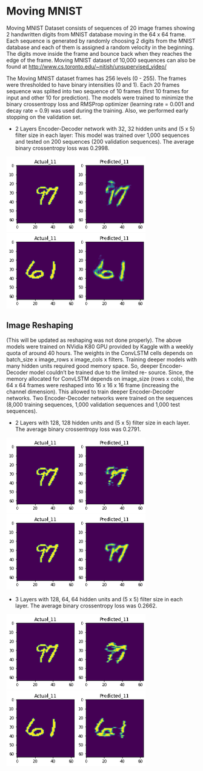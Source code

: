 # Moving MNIST

Moving MNIST Dataset consists of sequences of 20 image frames showing 2 handwritten digits
from MNIST database moving in the 64 x 64 frame. Each sequence is generated by randomly
choosing 2 digits from the MNIST database and each of them is assigned a random velocity
in the beginning. The digits move inside the frame and bounce back when they reaches the
edge of the frame. Moving MNIST dataset of 10,000 sequences can also be found at 
http://www.cs.toronto.edu/~nitish/unsupervised_video/

The Moving MNIST dataset frames has 256 levels (0 - 255). The frames were thresholded
to have binary intensities (0 and 1). Each 20 frames sequence was splited into two sequence
of 10 frames (first 10 frames for input and other 10 for prediction). The models were trained
to minimize the binary crossentropy loss and RMSProp optimizer (learning rate = 0.001 and
decay rate = 0.9) was used during the training. Also, we performed early stopping on the
validation set.

* 2 Layers Encoder-Decoder network with 32, 32 hidden units and (5 x 5) filter size in each
layer: This model was trained over 1,000 sequences and tested on 200 sequences (200
validation sequences). The average binary crossentropy loss was 0.2998.

![gif1](https://github.com/iamrakesh28/Deep-Learning-for-Weather-and-Climate-Science/blob/master/Moving-MNIST/images/32_32/7_9.gif) 
![gif1](https://github.com/iamrakesh28/Deep-Learning-for-Weather-and-Climate-Science/blob/master/Moving-MNIST/images/32_32/1_6.gif) </br> 

## Image Reshaping
(This will be updated as reshaping was not done properly).
The above models were trained on NVidia K80 GPU provided by Kaggle with a weekly quota of
around 40 hours. The weights in the ConvLSTM cells depends on batch_size x image_rows
x image_cols x filters. Training deeper models with many hidden units required good
memory space. So, deeper Encoder-Decoder model couldn’t be trained due to the limited re-
source. Since, the memory allocated for ConvLSTM depends on image_size (rows x cols),
the 64 x 64 frames were reshaped into 16 x 16 x 16 frame (increasing the channel dimension).
This allowed to train deeper Encoder-Decoder networks. Two Encoder-Decoder networks were
trained on the sequences (8,000 training sequences, 1,000 validation sequences and 1,000 test
sequences).
* 2 Layers with 128, 128 hidden units and (5 x 5) filter size in each layer. The average
binary crossentropy loss was 0.2791.

![gif2](https://github.com/iamrakesh28/Deep-Learning-for-Weather-and-Climate-Science/blob/master/Moving-MNIST/images/128_128/7_9.gif)
![gif2](https://github.com/iamrakesh28/Deep-Learning-for-Weather-and-Climate-Science/blob/master/Moving-MNIST/images/reshape-128-128/output.gif) </br>

* 3 Layers with 128, 64, 64 hidden units and (5 x 5) filter size in each layer. The average
binary crossentropy loss was 0.2662.

![gif3](https://github.com/iamrakesh28/Deep-Learning-for-Weather-and-Climate-Science/blob/master/Moving-MNIST/images/128_64_64/7_9.gif)
![gif3](https://github.com/iamrakesh28/Deep-Learning-for-Weather-and-Climate-Science/blob/master/Moving-MNIST/images/128_64_64/1_6.gif)

